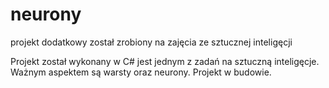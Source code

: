# neurony
projekt dodatkowy został zrobiony na zajęcia ze sztucznej inteligęcji 

Projekt został wykonany w C# jest jednym z zadań na sztuczną inteligęcje. </br>
Ważnym aspektem są warsty oraz neurony.
Projekt w budowie.
